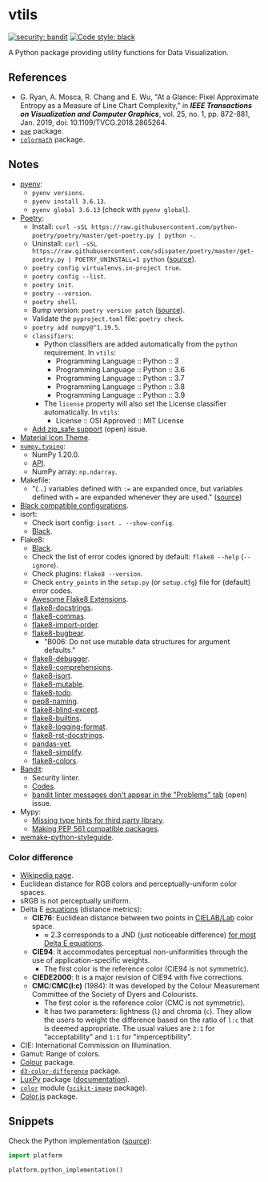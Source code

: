 # vtils

[![security: bandit](https://img.shields.io/badge/security-bandit-yellow.svg)](https://github.com/PyCQA/bandit)
[![Code style: black](https://img.shields.io/badge/code%20style-black-000000.svg)](https://github.com/psf/black)

A Python package providing utility functions for Data Visualization.

## References

- G. Ryan, A. Mosca, R. Chang and E. Wu, "At a Glance: Pixel Approximate Entropy as a Measure of Line Chart Complexity," in **_IEEE Transactions on Visualization and Computer Graphics_**, vol. 25, no. 1, pp. 872-881, Jan. 2019, doi: 10.1109/TVCG.2018.2865264.
- [`pae`](https://github.com/cudbg/pae) package.
- [`colormath`](https://github.com/gtaylor/python-colormath) package.

## Notes

- [pyenv](https://github.com/pyenv/pyenv):
  - `pyenv versions`.
  - `pyenv install 3.6.13`.
  - `pyenv global 3.6.13` (check with `pyenv global`).
- [Poetry](https://python-poetry.org/):
  - Install: `curl -sSL https://raw.githubusercontent.com/python-poetry/poetry/master/get-poetry.py | python -`.
  - Uninstall: `curl -sSL https://raw.githubusercontent.com/sdispater/poetry/master/get-poetry.py | POETRY_UNINSTALL=1 python` ([source](https://github.com/python-poetry/poetry/issues/644)).
  - `poetry config virtualenvs.in-project true`.
  - `poetry config --list`.
  - `poetry init`.
  - `poetry --version`.
  - `poetry shell`.
  - Bump version: `poetry version patch` ([source](https://python-poetry.org/docs/cli/#version)).
  - Validate the `pyproject.toml` file: `poetry check`.
  - `poetry add numpy@^1.19.5`.
  - `classifiers`:
    - Python classifiers are added automatically from the `python` requirement. In `vtils`:
      - Programming Language :: Python :: 3
      - Programming Language :: Python :: 3.6
      - Programming Language :: Python :: 3.7
      - Programming Language :: Python :: 3.8
      - Programming Language :: Python :: 3.9
    - The `license` property will also set the License classifier automatically. In `vtils`:
      - License :: OSI Approved :: MIT License
  - [Add zip_safe support](https://github.com/python-poetry/poetry/issues/928) (open) issue.
- [Material Icon Theme](https://marketplace.visualstudio.com/items?itemName=PKief.material-icon-theme).
- [`numpy.typing`](https://numpy.org/devdocs/reference/typing.html):
  - NumPy 1.20.0.
  - [API](https://numpy.org/devdocs/reference/typing.html#api).
  - NumPy array: `np.ndarray`.
- Makefile:
  - "(...) variables defined with `:=` are expanded once, but variables defined with `=` are expanded whenever they are used." ([source](https://stackoverflow.com/a/4879613))
- [Black compatible configurations](https://black.readthedocs.io/en/stable/compatible_configs.html).
- isort:
  - Check isort config: `isort . --show-config`.
  - [Black](https://black.readthedocs.io/en/stable/compatible_configs.html#isort).
- Flake8:
  - [Black](https://black.readthedocs.io/en/stable/compatible_configs.html#flake8).
  - Check the list of error codes ignored by default: `flake8 --help` (`--ignore`).
  - Check plugins: `flake8 --version`.
  - Check `entry_points` in the `setup.py` (or `setup.cfg`) file for (default) error codes.
  - [Awesome Flake8 Extensions](https://github.com/DmytroLitvinov/awesome-flake8-extensions).
  - [flake8-docstrings](https://gitlab.com/pycqa/flake8-docstrings).
  - [flake8-commas](https://github.com/PyCQA/flake8-commas).
  - [flake8-import-order](https://github.com/PyCQA/flake8-import-order).
  - [flake8-bugbear](https://github.com/PyCQA/flake8-bugbear).
    - "B006: Do not use mutable data structures for argument defaults."
  - [flake8-debugger](https://github.com/jbkahn/flake8-debugger).
  - [flake8-comprehensions](https://github.com/adamchainz/flake8-comprehensions).
  - [flake8-isort](https://github.com/gforcada/flake8-isort).
  - [flake8-mutable](https://github.com/ebeweber/flake8-mutable).
  - [flake8-todo](https://github.com/schlamar/flake8-todo).
  - [pep8-naming](https://github.com/PyCQA/pep8-naming).
  - [flake8-blind-except](https://github.com/elijahandrews/flake8-blind-except).
  - [flake8-builtins](https://github.com/gforcada/flake8-builtins).
  - [flake8-logging-format](https://github.com/globality-corp/flake8-logging-format).
  - [flake8-rst-docstrings](https://github.com/peterjc/flake8-rst-docstrings/).
  - [pandas-vet](https://github.com/deppen8/pandas-vet).
  - [flake8-simplify](https://github.com/MartinThoma/flake8-simplify).
  - [flake8-colors](https://github.com/and3rson/flake8-colors).
- [Bandit](https://github.com/PyCQA/bandit):
  - Security linter.
  - [Codes](https://bandit.readthedocs.io/en/latest/plugins/index.html#complete-test-plugin-listing).
  - [bandit linter messages don't appear in the "Problems" tab](https://github.com/microsoft/vscode-python/issues/15561) (open) issue.
- Mypy:
  - [Missing type hints for third party library](https://mypy.readthedocs.io/en/latest/running_mypy.html#missing-type-hints-for-third-party-library).
  - [Making PEP 561 compatible packages](https://mypy.readthedocs.io/en/stable/installed_packages.html#making-pep-561-compatible-packages).
- [wemake-python-styleguide](https://github.com/wemake-services/wemake-python-styleguide).

### Color difference

- [Wikipedia page](https://en.wikipedia.org/wiki/Color_difference).
- Euclidean distance for RGB colors and perceptually-uniform color spaces.
- sRGB is not perceptually uniform.
- Delta E [equations](https://python-colormath.readthedocs.io/en/latest/delta_e.html) (distance metrics):
  - **CIE76**: Euclidean distance between two points in [CIELAB/Lab](https://en.wikipedia.org/wiki/CIELAB_color_space) color space.
    - ≈ 2.3 corresponds to a JND (just noticeable difference) [for most Delta E equations](https://colorjs.io/docs/color-difference.html#delta-e-%CE%B4e).
  - **CIE94**: It accommodates perceptual non-uniformities through the use of application-specific weights.
    - The first color is the reference color (CIE94 is not symmetric).
  - **CIEDE2000**: It is a major revision of CIE94 with five corrections.
  - **CMC**/**CMC(l:c)** (1984): It was developed by the Colour Measurement Committee of the Society of Dyers and Colourists.
    - The first color is the reference color (CMC is not symmetric).
    - It has two parameters: lightness (`l`) and chroma (`c`). They allow the users to weight the difference based on the ratio of `l:c` that is deemed appropriate. The usual values are `2:1` for "acceptability" and `1:1` for "imperceptibility".
- CIE: International Commission on Illumination.
- Gamut: Range of colors.
- [Colour](https://github.com/colour-science/colour) package.
- [`d3-color-difference`](https://github.com/Evercoder/d3-color-difference) package.
- [LuxPy](https://github.com/ksmet1977/luxpy) package ([documentation](http://ksmet1977.github.io/luxpy/)).
- [`color`](https://scikit-image.org/docs/stable/api/skimage.color.html) module ([`scikit-image`](https://scikit-image.org/) package).
- [Color.js](https://github.com/LeaVerou/color.js) package.

## Snippets

Check the Python implementation ([source](https://stackoverflow.com/a/14718168)):

```python
import platform

platform.python_implementation()
```

